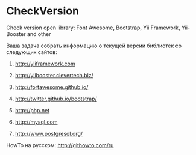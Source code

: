 CheckVersion
============

Check version open library: Font Awesome, Bootstrap, Yii Framework, Yii-Booster and other

Ваша задача собрать информацию о текущей версии библиотек со следующих сайтов:

1. http://yiiframework.com

2. http://yiibooster.clevertech.biz/

3. http://fortawesome.github.io/

4. http://twitter.github.io/bootstrap/

5. http://php.net

6. http://mysql.com

7. http://www.postgresql.org/


HowTo на русском: http://githowto.com/ru
